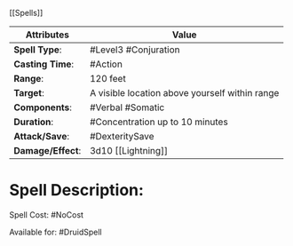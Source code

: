 [[Spells]]

| Attributes         | Value                                          |
| ------------------ | ---------------------------------------------- |
| **Spell Type**:    | #Level3 #Conjuration                           |
| **Casting Time**:  | #Action                                        |
| **Range**:         | 120 feet                                       |
| **Target**:        | A visible location above yourself within range |
| **Components**:    | #Verbal #Somatic                               |
| **Duration**:      | #Concentration up to 10 minutes                |
| **Attack/Save**:   | #DexteritySave                                 |
| **Damage/Effect**: | 3d10 [[Lightning]]                             |


# Spell Description:


Spell Cost: #NoCost 

Available for: #DruidSpell 